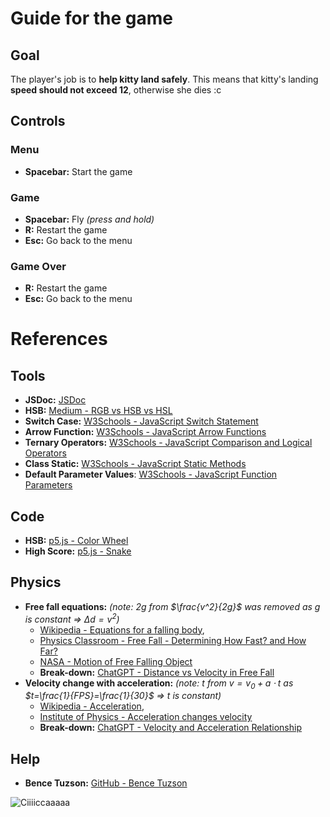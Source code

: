 # Guide for the game
## Goal
The player's job is to **help kitty land safely**. This means that kitty's landing **speed should not exceed 12**, otherwise she dies :c

## Controls
### Menu
* **Spacebar:** Start the game
### Game
* **Spacebar:** Fly _(press and hold)_
* **R:** Restart the game
* **Esc:** Go back to the menu
### Game Over
* **R:** Restart the game
* **Esc:** Go back to the menu

# References
## Tools
* **JSDoc:** [JSDoc](https://jsdoc.app/)
* **HSB:** [Medium - RGB vs HSB vs HSL](https://medium.com/innovaccer-design/rgb-vs-hsb-vs-hsl-demystified-1992d7273d3a)
* **Switch Case:** [W3Schools - JavaScript Switch Statement](https://www.w3schools.com/js/js_switch.asp)
* **Arrow Function:** [W3Schools - JavaScript Arrow Functions](https://www.w3schools.com/js/js_arrow_function.asp)
* **Ternary Operators:** [W3Schools - JavaScript Comparison and Logical Operators](https://www.w3schools.com/js/js_comparisons.asp)
* **Class Static:** [W3Schools - JavaScript Static Methods](https://www.w3schools.com/js/js_class_static.asp)
* **Default Parameter Values**: [W3Schools - JavaScript Function Parameters](https://www.w3schools.com/js/js_function_parameters.asp)
## Code
* **HSB:** [p5.js - Color Wheel](https://p5js.org/examples/repetition-color-wheel/)
* **High Score:** [p5.js - Snake](https://p5js.org/examples/games-snake/)
## Physics
* **Free fall equations:** _(note: $2g$ from $\frac{v^2}{2g}$ was removed as $g$ is constant ⇒ $\Delta d=v^2$)_
  * [Wikipedia - Equations for a falling body](https://en.wikipedia.org/wiki/Equations_for_a_falling_body),
  * [Physics Classroom - Free Fall - Determining How Fast? and How Far?](https://www.physicsclassroom.com/class/1DKin/Lesson-5/How-Fast-and-How-Far)
  * [NASA - Motion of Free Falling Object](https://www1.grc.nasa.gov/beginners-guide-to-aeronautics/motion-of-free-falling-object/)
  * **Break-down:** [ChatGPT - Distance vs Velocity in Free Fall](https://chatgpt.com/share/673fd095-c988-8000-ad42-54bda7453b23)
* **Velocity change with acceleration:** _(note: $t$ from $v=v_0+a⋅t$ as $t=\frac{1}{FPS}=\frac{1}{30}$ ⇒ $t$ is constant)_
  * [Wikipedia - Acceleration](https://en.wikipedia.org/wiki/Acceleration),
  * [Institute of Physics - Acceleration changes velocity](https://spark.iop.org/acceleration-changes-velocity)
  * **Break-down:** [ChatGPT - Velocity and Acceleration Relationship](https://chatgpt.com/share/673fdb0c-e154-8000-a245-8365c94f04c3)
## Help
* **Bence Tuzson:** [GitHub - Bence Tuzson](https://github.com/bencetuzson) 

![Ciiiiccaaaaa](https://media0.giphy.com/media/v1.Y2lkPTc5MGI3NjExYzY3MW9pbzNkYjVmNmZ0eGNhM2U0NWh5enhwb3FkejVsdXQxeHRwNyZlcD12MV9pbnRlcm5hbF9naWZfYnlfaWQmY3Q9Zw/lJNoBCvQYp7nq/giphy.webp)
